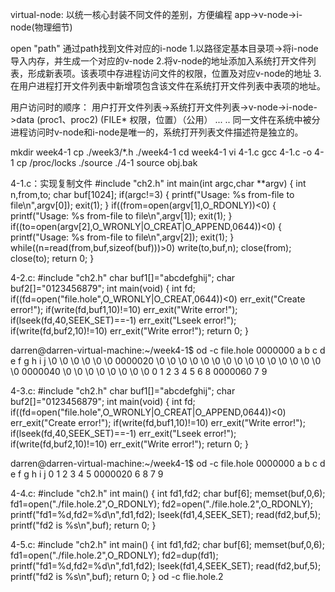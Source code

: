 virtual-node:
以统一核心封装不同文件的差别，方便编程
app->v-node->i-node(物理细节)

open "path" 通过path找到文件对应的i-node
1.以路径定基本目录项->将i-node导入内存，并生成一个对应的v-node
2.将v-node的地址添加入系统打开文件列表，形成新表项。该表项中存进程访问文件的权限，位置及对应v-node的地址
3.在用户进程打开文件列表中新增项包含该文件在系统打开文件列表中表项的地址。

用户访问时的顺序：
用户打开文件列表->系统打开文件列表->v-node->i-node->data
 (proc1、proc2)  (FILE* 权限，位置）（公用） ...     ..
同一文件在系统中被分进程访问时v-node和i-node是唯一的，系统打开列表文件描述符是独立的。

mkdir week4-1
cp ./week3/*.h ./week4-1
cd week4-1
vi 4-1.c
gcc 4-1.c -o 4-1
cp /proc/locks ./source
./4-1 source obj.bak

4-1.c：实现复制文件
#include "ch2.h"
int main(int argc,char **argv)
{
	int n,from,to;
	char buf[1024];
	if(argc!=3)
	{
		printf("Usage: %s from-file to file\n",argv[0]);
		exit(1);
	}
	if((from=open(argv[1],O_RDONLY))<0)
	{
		printf("Usage: %s from-file to file\n",argv[1]);
		exit(1);
	}
	if((to=open(argv[2],O_WRONLY|O_CREAT|O_APPEND,0644))<0)
	{
		printf("Usage: %s from-file to file\n",argv[2]);
		exit(1);
	}
	while((n=read(from,buf,sizeof(buf)))>0)
		write(to,buf,n);
	close(from);
	close(to);
	return 0;
}	

4-2.c:
#include "ch2.h"
char buf1[]="abcdefghij";
char buf2[]="0123456879";
int main(void)
{
	int fd;
	if((fd=open("file.hole",O_WRONLY|O_CREAT,0644))<0)
		err_exit("Create error!");
	if(write(fd,buf1,10)!=10)
		err_exit("Write error!");
	if(lseek(fd,40,SEEK_SET)==-1)
		err_exit("Lseek error!");
	if(write(fd,buf2,10)!=10)
		err_exit("Write error!");
	return 0;
}

darren@darren-virtual-machine:~/week4-1$ od -c file.hole
0000000   a   b   c   d   e   f   g   h   i   j  \0  \0  \0  \0  \0  \0
0000020  \0  \0  \0  \0  \0  \0  \0  \0  \0  \0  \0  \0  \0  \0  \0  \0
0000040  \0  \0  \0  \0  \0  \0  \0  \0   0   1   2   3   4   5   6   8
0000060   7   9

4-3.c:
#include "ch2.h"
char buf1[]="abcdefghij";
char buf2[]="0123456879";
int main(void)
{
	int fd;
	if((fd=open("file.hole",O_WRONLY|O_CREAT|O_APPEND,0644))<0)
		err_exit("Create error!");
	if(write(fd,buf1,10)!=10)
		err_exit("Write error!");
	if(lseek(fd,40,SEEK_SET)==-1)
		err_exit("Lseek error!");
	if(write(fd,buf2,10)!=10)
		err_exit("Write error!");
	return 0;
}

darren@darren-virtual-machine:~/week4-1$ od -c file.hole
0000000   a   b   c   d   e   f   g   h   i   j   0   1   2   3   4   5
0000020   6   8   7   9


4-4.c:
#include "ch2.h"
int main()
{
	int fd1,fd2;
	char buf[6];
	memset(buf,0,6);
	fd1=open("./file.hole.2",O_RDONLY);
	fd2=open("./file.hole.2",O_RDONLY);
	printf("fd1=%d,fd2=%d\n",fd1,fd2);
	lseek(fd1,4,SEEK_SET);
	read(fd2,buf,5);
	printf("fd2 is %s\n",buf);
	return 0;
}

4-5.c:
#include "ch2.h"
int main()
{
	int fd1,fd2;
	char buf[6];
	memset(buf,0,6);
	fd1=open("./file.hole.2",O_RDONLY);
	fd2=dup(fd1);
	printf("fd1=%d,fd2=%d\n",fd1,fd2);
	lseek(fd1,4,SEEK_SET);
	read(fd2,buf,5);
	printf("fd2 is %s\n",buf);
	return 0;
}
od -c flie.hole.2



